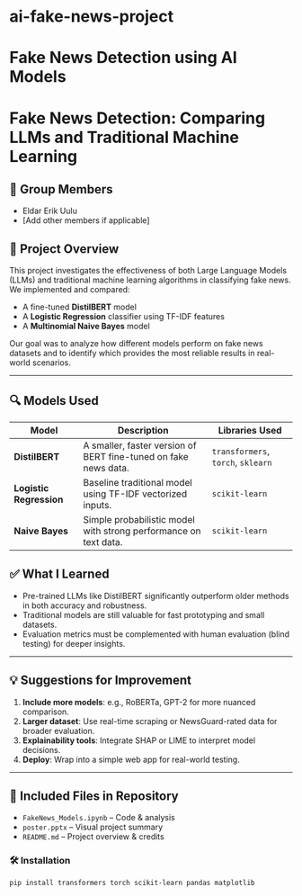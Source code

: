 # ai-fake-news-project

# Fake News Detection using AI Models

# Fake News Detection: Comparing LLMs and Traditional Machine Learning

## 👥 Group Members
- Eldar Erik Uulu
- [Add other members if applicable]

## 🧠 Project Overview
This project investigates the effectiveness of both Large Language Models (LLMs) and traditional machine learning algorithms in classifying fake news. We implemented and compared:
- A fine-tuned **DistilBERT** model
- A **Logistic Regression** classifier using TF-IDF features
- A **Multinomial Naive Bayes** model

Our goal was to analyze how different models perform on fake news datasets and to identify which provides the most reliable results in real-world scenarios.

---

## 🔍 Models Used

| Model                   | Description                                                      | Libraries Used                         |
|------------------------|------------------------------------------------------------------|----------------------------------------|
| **DistilBERT**         | A smaller, faster version of BERT fine-tuned on fake news data.  | `transformers`, `torch`, `sklearn`     |
| **Logistic Regression**| Baseline traditional model using TF-IDF vectorized inputs.       | `scikit-learn`                         |
| **Naive Bayes**        | Simple probabilistic model with strong performance on text data. | `scikit-learn`                         |

## ✅ What I Learned

- Pre-trained LLMs like DistilBERT significantly outperform older methods in both accuracy and robustness.
- Traditional models are still valuable for fast prototyping and small datasets.
- Evaluation metrics must be complemented with human evaluation (blind testing) for deeper insights.

---

## 💡 Suggestions for Improvement

1. **Include more models**: e.g., RoBERTa, GPT-2 for more nuanced comparison.
2. **Larger dataset**: Use real-time scraping or NewsGuard-rated data for broader evaluation.
3. **Explainability tools**: Integrate SHAP or LIME to interpret model decisions.
4. **Deploy**: Wrap into a simple web app for real-world testing.

---

## 📁 Included Files in Repository
- `FakeNews_Models.ipynb` – Code & analysis
- `poster.pptx` – Visual project summary
- `README.md` – Project overview & credits

### 🛠 Installation
```bash
pip install transformers torch scikit-learn pandas matplotlib


